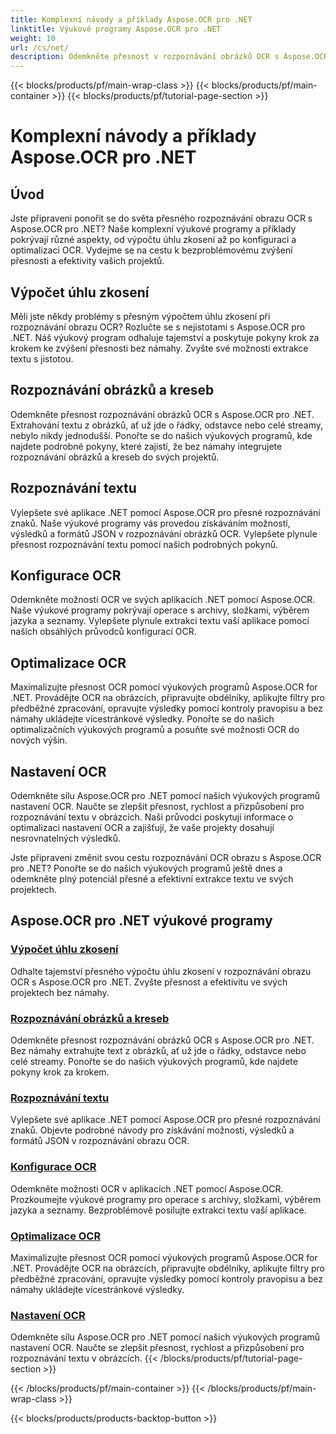 ```yaml
---
title: Komplexní návody a příklady Aspose.OCR pro .NET
linktitle: Výukové programy Aspose.OCR pro .NET
weight: 10
url: /cs/net/
description: Odemkněte přesnost v rozpoznávání obrázků OCR s Aspose.OCR pro .NET. Prozkoumejte výukové programy pro výpočet úhlu zkosení, rozpoznávání textu, konfiguraci OCR a optimalizaci.
---
```


{{< blocks/products/pf/main-wrap-class >}}
{{< blocks/products/pf/main-container >}}
{{< blocks/products/pf/tutorial-page-section >}}

# Komplexní návody a příklady Aspose.OCR pro .NET


## Úvod

Jste připraveni ponořit se do světa přesného rozpoznávání obrazu OCR s Aspose.OCR pro .NET? Naše komplexní výukové programy a příklady pokrývají různé aspekty, od výpočtu úhlu zkosení až po konfiguraci a optimalizaci OCR. Vydejme se na cestu k bezproblémovému zvýšení přesnosti a efektivity vašich projektů.

## Výpočet úhlu zkosení

Měli jste někdy problémy s přesným výpočtem úhlu zkosení při rozpoznávání obrazu OCR? Rozlučte se s nejistotami s Aspose.OCR pro .NET. Náš výukový program odhaluje tajemství a poskytuje pokyny krok za krokem ke zvýšení přesnosti bez námahy. Zvyšte své možnosti extrakce textu s jistotou.

## Rozpoznávání obrázků a kreseb

Odemkněte přesnost rozpoznávání obrázků OCR s Aspose.OCR pro .NET. Extrahování textu z obrázků, ať už jde o řádky, odstavce nebo celé streamy, nebylo nikdy jednodušší. Ponořte se do našich výukových programů, kde najdete podrobné pokyny, které zajistí, že bez námahy integrujete rozpoznávání obrázků a kreseb do svých projektů.

## Rozpoznávání textu

Vylepšete své aplikace .NET pomocí Aspose.OCR pro přesné rozpoznávání znaků. Naše výukové programy vás provedou získáváním možností, výsledků a formátů JSON v rozpoznávání obrázků OCR. Vylepšete plynule přesnost rozpoznávání textu pomocí našich podrobných pokynů.

## Konfigurace OCR

Odemkněte možnosti OCR ve svých aplikacích .NET pomocí Aspose.OCR. Naše výukové programy pokrývají operace s archivy, složkami, výběrem jazyka a seznamy. Vylepšete plynule extrakci textu vaší aplikace pomocí našich obsáhlých průvodců konfigurací OCR.

## Optimalizace OCR

Maximalizujte přesnost OCR pomocí výukových programů Aspose.OCR for .NET. Provádějte OCR na obrázcích, připravujte obdélníky, aplikujte filtry pro předběžné zpracování, opravujte výsledky pomocí kontroly pravopisu a bez námahy ukládejte vícestránkové výsledky. Ponořte se do našich optimalizačních výukových programů a posuňte své možnosti OCR do nových výšin.

## Nastavení OCR

Odemkněte sílu Aspose.OCR pro .NET pomocí našich výukových programů nastavení OCR. Naučte se zlepšit přesnost, rychlost a přizpůsobení pro rozpoznávání textu v obrázcích. Naši průvodci poskytují informace o optimalizaci nastavení OCR a zajišťují, že vaše projekty dosahují nesrovnatelných výsledků.

Jste připraveni změnit svou cestu rozpoznávání OCR obrazu s Aspose.OCR pro .NET? Ponořte se do našich výukových programů ještě dnes a odemkněte plný potenciál přesné a efektivní extrakce textu ve svých projektech.

## Aspose.OCR pro .NET výukové programy
### [Výpočet úhlu zkosení](./skew-angle-calculation/)
Odhalte tajemství přesného výpočtu úhlu zkosení v rozpoznávání obrazu OCR s Aspose.OCR pro .NET. Zvyšte přesnost a efektivitu ve svých projektech bez námahy.
### [Rozpoznávání obrázků a kreseb](./image-and-drawing-recognition/)
Odemkněte přesnost rozpoznávání obrázků OCR s Aspose.OCR pro .NET. Bez námahy extrahujte text z obrázků, ať už jde o řádky, odstavce nebo celé streamy. Ponořte se do našich výukových programů, kde najdete pokyny krok za krokem.
### [Rozpoznávání textu](./text-recognition/)
Vylepšete své aplikace .NET pomocí Aspose.OCR pro přesné rozpoznávání znaků. Objevte podrobné návody pro získávání možností, výsledků a formátů JSON v rozpoznávání obrazu OCR.
### [Konfigurace OCR](./ocr-configuration/)
Odemkněte možnosti OCR v aplikacích .NET pomocí Aspose.OCR. Prozkoumejte výukové programy pro operace s archivy, složkami, výběrem jazyka a seznamy. Bezproblémově posilujte extrakci textu vaší aplikace.
### [Optimalizace OCR](./ocr-optimization/)
Maximalizujte přesnost OCR pomocí výukových programů Aspose.OCR for .NET. Provádějte OCR na obrázcích, připravujte obdélníky, aplikujte filtry pro předběžné zpracování, opravujte výsledky pomocí kontroly pravopisu a bez námahy ukládejte vícestránkové výsledky.
### [Nastavení OCR](./ocr-settings/)
Odemkněte sílu Aspose.OCR pro .NET pomocí našich výukových programů nastavení OCR. Naučte se zlepšit přesnost, rychlost a přizpůsobení pro rozpoznávání textu v obrázcích.
{{< /blocks/products/pf/tutorial-page-section >}}

{{< /blocks/products/pf/main-container >}}
{{< /blocks/products/pf/main-wrap-class >}}

{{< blocks/products/products-backtop-button >}}
